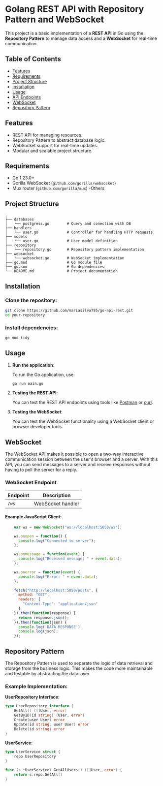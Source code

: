 # Golang REST API with Repository Pattern and WebSocket

This project is a basic implementation of a **REST API** in Go using the **Repository Pattern** to manage data access and a **WebSocket** for real-time communication.

## Table of Contents
- [Features](#features)
- [Requirements](#requirements)
- [Project Structure](#project-structure)
- [Installation](#installation)
- [Usage](#usage)
- [API Endpoints](#api-endpoints)
- [WebSocket](#websocket)
- [Repository Pattern](#repository-pattern)
## Features
- REST API for managing resources.
- Repository Pattern to abstract database logic.
- WebSocket support for real-time updates.
- Modular and scalable project structure.

## Requirements
- Go 1.23.0+
- Gorilla WebSocket (`github.com/gorilla/websocket`)
- Mux router (`github.com/gorilla/mux`)
-Others
## Project Structure

```
.
├── databases
│   └── postgress.go        # Query and conection with DB
├── handlers
│   └── user.go             # Controller for handling HTTP requests
├── models
│   └── user.go             # User model definition
├── repository
│   └── repository.go       # Repository pattern implementation
├── websocket
│   └── websocket.go        # WebSocket implementation
├── go.mod                  # Go module file
├── go.sum                  # Go dependencies
└── README.md               # Project documentation
```

## Installation

### Clone the repository:

```bash
git clone https://github.com/mariasilva795/go-api-rest.git
cd your-repository
```

### Install dependencies:

```bash
go mod tidy
```

## Usage

1. **Run the application**:

   To run the Go application, use:

   ```bash
   go run main.go
   ```

2. **Testing the REST API**:

   You can test the REST API endpoints using tools like [Postman](https://www.postman.com/) or [curl](https://curl.se/).

3. **Testing the WebSocket**:

   You can test the WebSocket functionality using a WebSocket client or browser developer tools.

## WebSocket

The WebSocket API makes it possible to open a two-way interactive communication session between the user's browser and a server. With this API, you can send messages to a server and receive responses without having to poll the server for a reply.


### WebSocket Endpoint

| Endpoint  | Description       |
|-----------|-------------------|
| `/ws`     | WebSocket handler |

#### Example JavaScript Client:

```javascript
    var ws = new WebSocket("ws://localhost:5050/ws");

    ws.onopen = function() {
      console.log("Connected to server");
    };

    ws.onmessage = function(event) {
      console.log("Received message: " + event.data);
    };

    ws.onerror = function(event) {
      console.log("Error: " + event.data);
    };

    fetch("http://localhost:5050/posts", {
      method: "GET",
      headers: {
        "Content-Type": "application/json"
      }
    }).then(function(response) {
      return response.json();
    }).then(function(json) {
      console.log('DATA RESPONSE')
      console.log(json);
    });
```

## Repository Pattern

The Repository Pattern is used to separate the logic of data retrieval and storage from the business logic. This makes the code more maintainable and testable by abstracting the data layer.

### Example Implementation:

**UserRepository Interface:**

```go
type UserRepository interface {
    GetAll() ([]User, error)
    GetByID(id string) (User, error)
    Create(user User) error
    Update(id string, user User) error
    Delete(id string) error
}
```

**UserService:**

```go
type UserService struct {
    repo UserRepository
}

func (s *UserService) GetAllUsers() ([]User, error) {
    return s.repo.GetAll()
}
```